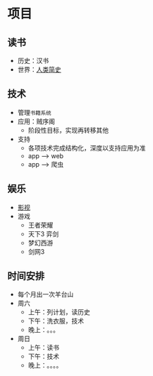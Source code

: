#   项目

##  读书
-   历史：汉书
-   世界：[人类简史](../../read/2018/002/README.md)

##  技术
-   管理`书籍系统`
-   应用：贼序阁
    -   阶段性目标，实现再转移其他
-   支持
    -   各项技术完成结构化，深度以支持应用为准
    -   app --> web
    -   app --> 爬虫

##  娱乐
-   [影视](../../log/2018/影视.md)
-   游戏
    -   王者荣耀
    -   天下3 弈剑
    -   梦幻西游
    -   剑网3

##  时间安排
-   每个月出一次羊台山
-   周六
    -   上午：列计划，读历史
    -   下午：洗衣服，技术
    -   晚上：。。。
-   周日
    -   上午：读书
    -   下午：技术
    -   晚上：。。。。